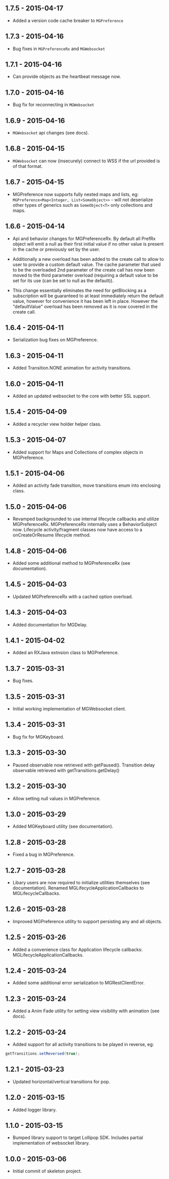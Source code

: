 ## 1.7.5 - 2015-04-17

- Added a version code cache breaker to `MGPreference`

## 1.7.3 - 2015-04-16

- Bug fixes in `MGPreferenceRx` and `MGWebsocket`

## 1.7.1 - 2015-04-16

- Can provide objects as the heartbeat message now.

## 1.7.0 - 2015-04-16

- Bug fix for reconnecting in `MGWebsocket`

## 1.6.9 - 2015-04-16

- `MGWebsocket` api changes (see docs).

## 1.6.8 - 2015-04-15

- `MGWebsocket` can now (insecurely) connect to WSS if the url provided is of that format.

## 1.6.7 - 2015-04-15

- MGPreference now supports fully nested maps and lists, eg:  `MGPreference<Map<Integer, List<SomeObject>>` - will not deserialize other types of generics such as `SomeObject<T>` only collections and maps.

## 1.6.6 - 2015-04-14

- Api and behavior changes for MGPreferenceRx.  By default all PrefRx object will emit a null as their first initial value if no other value is present in the cache or previously set by the user.

- Additionally a new overload has been added to the create call to allow to user to provide a custom default value.  The cache parameter that used to be the overloaded 2nd parameter of the create call has now been moved to the third parameter overload (requiring a default value to be set for its use (can be set to null as the default)).

- This change essentially eliminates the need for getBlocking as a subscription will be guaranteed to at least immediately return the default value, however for convenience it has been left in place.  However the "defaultValue" overload has been removed as it is now covered in the create call.

## 1.6.4 - 2015-04-11

- Serialization bug fixes on MGPreference.

## 1.6.3 - 2015-04-11

- Added Transition.NONE animation for activity transitions.

## 1.6.0 - 2015-04-11

- Added an updated websocket to the core with better SSL support.

## 1.5.4 - 2015-04-09

- Added a recycler view holder helper class.

## 1.5.3 - 2015-04-07

- Added support for Maps and Collections of complex objects in MGPreference.

## 1.5.1 - 2015-04-06

- Added an activity fade transition, move transitions enum into enclosing class.

## 1.5.0 - 2015-04-06

- Revamped backgrounded to use internal lifecycle callbacks and utilize MGPreferenceRx.  MGPreferenceRx internally uses a BehaviorSubject now.  Lifecycle activity/fragment classes now have access to a onCreateOrResume lifecycle method.

## 1.4.8 - 2015-04-06

- Added some additional method to MGPreferenceRx (see documentation).

## 1.4.5 - 2015-04-03

- Updated MGPreferenceRx with a cached option overload.

## 1.4.3 - 2015-04-03

- Added documentation for MGDelay.

## 1.4.1 - 2015-04-02

- Added an RXJava extnsion class to MGPreference.

## 1.3.7 - 2015-03-31

- Bug fixes.

## 1.3.5 - 2015-03-31

- Initial working implementation of MGWebsocket client.

## 1.3.4 - 2015-03-31

- Bug fix for MGKeyboard.

## 1.3.3 - 2015-03-30

- Paused observable now retrieved with getPaused().  Transition delay observable retrieved with getTransitions.getDelay()

## 1.3.2 - 2015-03-30

- Allow setting null values in MGPreference.

## 1.3.0 - 2015-03-29

- Added MGKeyboard utility (see documentation).

## 1.2.8 - 2015-03-28

- Fixed a bug in MGPreference.

## 1.2.7 - 2015-03-28

- Libary users are now required to initialize utilities themselves (see documentation).  Renamed MGLifecycleApplicationCallbacks to MGLifecycleCallbacks.

## 1.2.6 - 2015-03-28

- Improved MGPreference utility to support persisting any and all objects.

## 1.2.5 - 2015-03-26

- Added a convenience class for Application lifecycle callbacks: MGLifecycleApplicationCallbacks.

## 1.2.4 - 2015-03-24

- Added some additional error serialization to MGRestClientError.

## 1.2.3 - 2015-03-24

- Added a Anim Fade utility for setting view visibility with animation (see docs).

## 1.2.2 - 2015-03-24

- Added support for all activity transitions to be played in reverse, eg:

```java
getTransitions.setReversed(true);
```

## 1.2.1 - 2015-03-23

- Updated horizontal/vertical transitions for pop.

## 1.2.0 - 2015-03-15

- Added logger library.

## 1.1.0 - 2015-03-15

- Bumped library support to target Lollipop SDK.  Includes partial implementation of websocket library.

## 1.0.0 - 2015-03-06

- Initial commit of skeleton project.
